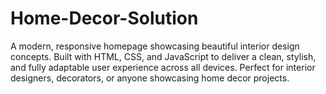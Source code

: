 # Home-Decor-Solution
A modern, responsive homepage showcasing beautiful interior design concepts. Built with HTML, CSS, and JavaScript to deliver a clean, stylish, and fully adaptable user experience across all devices. Perfect for interior designers, decorators, or anyone showcasing home decor projects.
